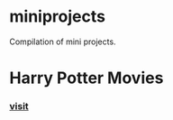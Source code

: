 # miniprojects
Compilation of mini projects.

# Harry Potter Movies
### [visit](https://minuwu.github.io/miniprojects/potter/)